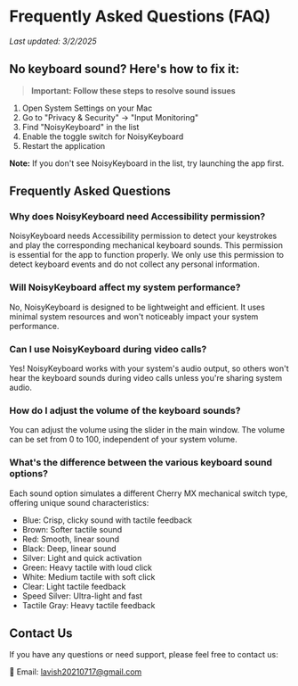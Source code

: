 # Frequently Asked Questions (FAQ)

*Last updated: 3/2/2025*

## No keyboard sound? Here's how to fix it:

> **Important: Follow these steps to resolve sound issues**
1. Open System Settings on your Mac
2. Go to "Privacy & Security" → "Input Monitoring"
3. Find "NoisyKeyboard" in the list
4. Enable the toggle switch for NoisyKeyboard
5. Restart the application

**Note:** If you don't see NoisyKeyboard in the list, try launching the app first.

## Frequently Asked Questions

### Why does NoisyKeyboard need Accessibility permission?
NoisyKeyboard needs Accessibility permission to detect your keystrokes and play the corresponding mechanical keyboard sounds. This permission is essential for the app to function properly. We only use this permission to detect keyboard events and do not collect any personal information.

### Will NoisyKeyboard affect my system performance?
No, NoisyKeyboard is designed to be lightweight and efficient. It uses minimal system resources and won't noticeably impact your system performance.

### Can I use NoisyKeyboard during video calls?
Yes! NoisyKeyboard works with your system's audio output, so others won't hear the keyboard sounds during video calls unless you're sharing system audio.

### How do I adjust the volume of the keyboard sounds?
You can adjust the volume using the slider in the main window. The volume can be set from 0 to 100, independent of your system volume.

### What's the difference between the various keyboard sound options?
Each sound option simulates a different Cherry MX mechanical switch type, offering unique sound characteristics:
- Blue: Crisp, clicky sound with tactile feedback
- Brown: Softer tactile sound
- Red: Smooth, linear sound
- Black: Deep, linear sound
- Silver: Light and quick activation
- Green: Heavy tactile with loud click
- White: Medium tactile with soft click
- Clear: Light tactile feedback
- Speed Silver: Ultra-light and fast
- Tactile Gray: Heavy tactile feedback

## Contact Us

If you have any questions or need support, please feel free to contact us:

📧 Email: [lavish20210717@gmail.com](mailto:lavish20210717@gmail.com)
